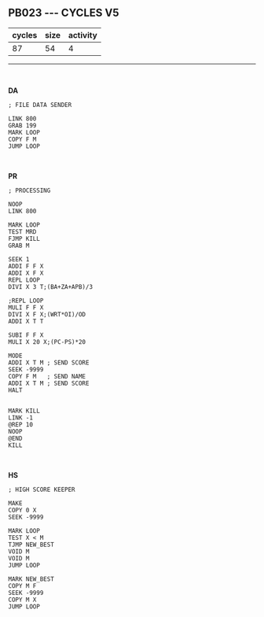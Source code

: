 ## PB023 --- CYCLES V5

| cycles | size | activity |
| ------ | ---- | -------- |
| 87 | 54 | 4 |
<hr>
<br>

**DA**

```
; FILE DATA SENDER

LINK 800
GRAB 199
MARK LOOP
COPY F M
JUMP LOOP
```

<br>

**PR**

```
; PROCESSING

NOOP
LINK 800

MARK LOOP
TEST MRD
FJMP KILL
GRAB M

SEEK 1
ADDI F F X
ADDI X F X
REPL LOOP
DIVI X 3 T;(BA+ZA+APB)/3

;REPL LOOP
MULI F F X
DIVI X F X;(WRT*OI)/OD
ADDI X T T

SUBI F F X
MULI X 20 X;(PC-PS)*20

MODE
ADDI X T M ; SEND SCORE
SEEK -9999
COPY F M   ; SEND NAME
ADDI X T M ; SEND SCORE
HALT


MARK KILL
LINK -1
@REP 10
NOOP
@END
KILL
```

<br>

**HS**

```
; HIGH SCORE KEEPER

MAKE
COPY 0 X
SEEK -9999

MARK LOOP
TEST X < M
TJMP NEW_BEST
VOID M
VOID M
JUMP LOOP

MARK NEW_BEST
COPY M F
SEEK -9999
COPY M X
JUMP LOOP
```
